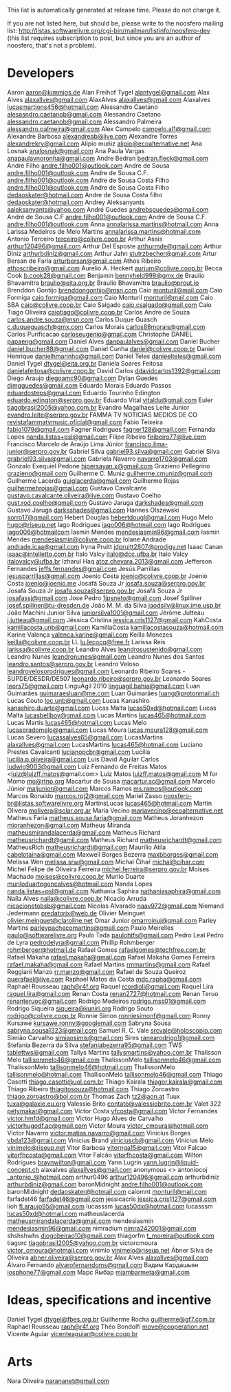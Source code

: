 This list is automatically generated at release time. Please do not change it.

If you are not listed here, but should be, please write to the noosfero mailing
list: http://listas.softwarelivre.org/cgi-bin/mailman/listinfo/noosfero-dev
(this list requires subscription to post, but since you are an author of
noosfero, that's not a problem).

Developers
==========

Aaron <aaron@kimmigs.de>
Alan Freihof Tygel <alantygel@gmail.com>
Alax Alves <alaxallves@gmail.com>
AlaxAlves <alaxallves@gmail.com>
Alaxalves <lucasmartions456@hotmail.com>
Alessandro Caetano <alesasndro.caetanob@gmail.com>
Alessandro Caetano <alessandro.caetanob@gmail.com>
Alessandro Palmeira <alessandro.palmeira@gmail.com>
Alex Campelo <campelo.al1@gmail.com>
Alexandre Barbosa <alexandreab@live.com>
Alexandre Torres <alexandrekry@gmail.com>
Alipio muñiz <alipio@ecoalternative.net>
Ana Losnak <analosnak@gmail.com>
Ana Paula Vargas <anapaulavnoronha@gmail.com>
Andre Bedran <bedran.fleck@gmail.com>
Andre Filho <andre.filho001@outlook.com>
Andre de Sousa <andre.filho001@outlook.com>
Andre de Sousa C.F. <andre.filho001@outlook.com>
Andre de Sousa Costa Filho <andre.filho001@outlook.com>
Andre de Sousa Costa Filho <dedaoskater@hotmail.com>
Andre de Sousa Costa filho <dedaoskater@hotmail.com>
Andrey Aleksanyants <aaleksanyants@yahoo.com>
André Guedes <andrebsguedes@gmail.com>
André de Sousa C.F <andre.filho001@outlook.com>
André de Sousa C.F. <andre.filho001@outlook.com>
Anna <annalarissa.martins@hotmail.com>
Anna Larissa Medeiros de Melo Martins <annalarissa.martins@hotmail.com>
Antonio Terceiro <terceiro@colivre.coop.br>
Arthur Assis <arthur120496@gmail.com>
Arthur Del Esposte <arthurmde@gmail.com>
Arthur Diniz <arthurbdiniz@gmail.com>
Arthur Jahn <stutrzbecher@gmail.com>
Artur Bersan de Faria <arturbersan@gmail.com>
Athos Ribeiro <athoscribeiro@gmail.com>
Aurelio A. Heckert <aurium@colivre.coop.br>
Becca Cook <b.cook28@gmail.com>
Benjamin <bennyheld999@gmx.de>
Braulio Bhavamitra <braulio@eita.org.br>
Braulio Bhavamitra <braulio@prout.io>
Brenddon Gontijo <brenddongontijo@msn.com>
Caio <monturil@mail.com>
Caio Formiga <caio.formiga@gmail.com>
Caio Monturil <monturil@mail.com>
Caio SBA <caio@colivre.coop.br>
Caio Salgado <caio.csalgado@gmail.com>
Caio Tiago Oliveira <caiotiago@colivre.coop.br>
Carlos Andre de Souza <carlos.andre.souza@msn.com>
Carlos Duque Guasch <c.duqueguasch@gmx.com>
Carlos Morais <carlos88morais@gmail.com>
Carlos Purificacao <carloseugenio@gmail.com>
Christophe DANIEL <papaeng@gmail.com>
Daniel Alves <danpaulalves@gmail.com>
Daniel Bucher <daniel.bucher88@gmail.com>
Daniel Cunha <daniel@colivre.coop.br>
Daniel Henrique <danielhmarinho@gmail.com>
Daniel Teles <danieelteles@gmail.com>
Daniel Tygel <dtygel@eita.org.br>
Daniela Soares Feitosa <danielafeitosa@colivre.coop.br>
David Carlos <ddavidcarlos1392@gmail.com>
Diego Araujo <diegoamc90@gmail.com>
Dylan Guedes <djmgguedes@gmail.com>
Eduardo Morais
Eduardo Passos <eduardosteps@gmail.com>
Eduardo Tourinho Edington <eduardo.edington@serpro.gov.br>
Eduardo Vital <vitaldu@gmail.com>
Euler <tiagobrasil2005@yahoo.com.br>
Evandro Magalhaes Leite Junior <evandro.leite@serpro.gov.br>
FAMMA TV NOTICIAS MEDIOS DE CO <revistafammatvmusic.oficial@gmail.com>
Fabio Teixeira <fabio1079@gmail.com>
Fagner Rodrigues <fagner128@gmail.com>
Fernanda Lopes <nanda.listas+psl@gmail.com>
Filipe Ribeiro <firibeiro77@live.com>
Francisco Marcelo de Araújo Lima Júnior <francisco.lima-junior@serpro.gov.br>
Gabriel Silva <gabriel93.silva@gmail.com>
Gabriel Silva <grabriel93.silva@gmail.com>
Gabriela Navarro <navarro1703@gmail.com>
Gonzalo Exequiel Pedone <hipersayan.x@gmail.com>
Grazieno Pellegrino <grazieno@gmail.com>
Guilherme C. Muniz <guilherme.cmuniz@gmail.com>
Guilherme Lacerda <guiglacerda@gmail.com>
Guilherme Rojas <guilhermehrojas@gmail.com>
Gustavo Cavalcante <gustavo.cavalcante.oliveira@live.com>
Gustavo Coelho <gust.rod.coelho@gmail.com>
Gustavo Jaruga <darkshades@gmail.com>
Gustavo Jaruga <darksshades@gmail.com>
Hannes Olszewski <sorro17@gmail.com>
Hebert Douglas <hebertdougl@gmail.com>
Hugo Melo <hugo@riseup.net>
Iago Rodrigues <iago006@hotmail.com>
Iago Rodrigues <iago006@hotmailcom>
Iasmin Mendes <mendesiasmin96@gmail.com>
Iasmin Mendes <mendesiasmin@colivre.coop.br>
Iolane Andrade <andrade.icaa@gmail.com>
Iryna Pruitt <jdpruitt2807@prodigy.net>
Isaac Canan <isaac@intelletto.com.br>
Italo Valcy <italo@dcc.ufba.br>
Italo Valcy <italovalcy@ufba.br>
Izharul Haq <atoz.chevara.2013@gmail.com>
Jefferson Fernandes <jeffs.fernandes@gmail.com>
Jesús Parrillas <jesusparrillas@gmail.com>
Joenio Costa <joenio@colivre.coop.br>
Joenio Costa <joenio@joenio.me>
Josafá Souza Jr <josafa.souza@serpro.gov.br>
Josafá Souza Jr <josafa.souza@serpro.gov.br>
Josafá Souza Jr <josafassj@gmail.com>
Jose Pedro <1jpsneto@gmail.com>
Josef Spillner <josef.spillner@tu-dresden.de>
João M. M. da Silva <jaodsilv@linux.ime.usp.br>
João Machini
Junior Silva <juniorsilva1001@gmail.com>
Jérôme Jutteau <j.jutteau@gmail.com>
Jéssica Cristina <jessica.cris1127@gmail.com>
KahCosta <kamillacosta.unb@gmail.com>
KamillaCosta <kamillacostasouza@hotmail.com>
Karine Valença <valenca.karine@gmail.com>
Keilla Menezes <keilla@colivre.coop.br>
LL <lu.lecocq@free.fr>
Larissa Reis <larissa@colivre.coop.br>
Leandro Alves <leandrosustenido@gmail.com>
Leandro Nunes <leandronunes@gmail.com>
Leandro Nunes dos Santos <leandro.santos@serpro.gov.br>
Leandro Veloso <leandrovelosorodrigues@gmail.com>
Leonardo Ribeiro Soares - SUPDE/DESDR/DE507 <leonardo.ribeiro@serpro.gov.br>
Leonardo Soares <leors75@gmail.com>
LinguÁgil 2010 <linguagil.bahia@gmail.com>
Luan Guimarães <guimaraesluan@me.com>
Luan Guimarães <luang@protonmail.ch>
Lucas Couto <loc.unb@gmail.com>
Lucas Kanashiro <kanashiro.duarte@gmail.com>
Lucas Malta <lucas50xd@hotmail.com>
Lucas Malta <lucasbellboy@gmail.com>
Lucas Martins <lucas465@hotmail.com>
Lucas Martis <lucas465@hotmail.com>
Lucas Melo <lucaspradomelo@gmail.com>
Lucas Moura <lucas.moura128@gmail.com>
Lucas Severo <lucassalves65@gmail.com>
LucasMartins <alaxallves@gmail.com>
LucasMartins <lucas465@hotmail.com>
Luciano Prestes Cavalcanti <lucianopcbr@gmail.com>
Lucilia <lucilia.p.oliveira@gmail.com>
Luis David Aguilar Carlos <ludwig9003@gmail.com>
Luiz Fernando de Freitas Matos <luiz@luizff.matos@gmail.com>
Luiz Matos <luizff.matos@gmail.com>
M for Momo <mo@rtnp.org>
Macartur de Sousa <macartur.sc@gmail.com>
Marcelo Júnior <maljunior@gmail.com>
Marcos Ramos <ms.ramos@outlook.com>
Marcos Ronaldo <marcos.rpj2@gmail.com>
Mariel Zasso <noosfero-br@listas.softwarelivre.org>
MartinsLucas <lucas465@hotmail.com>
Martín Olivera <molivera@solar.org.ar>
María Vecino <mariavecino@ecoalternative.net>
Matheus Faria <matheus.sousa.faria@gmail.com>
Matheus Joranhezon <mjoranhezon@gmail.com>
Matheus Miranda <matheusmirandalacerda@gmail.com>
Matheus Richard <matheusrichardt@gamil.com>
Matheus Richard <matheusrichardt@gmail.com>
MatheusRich <matheusrichardt@gmail.com>
Maurilio Atila <cabelotaina@gmail.com>
Maxwell Borges Bezerra <maxbborges@gmail.com>
Melissa Wen <melissa.srw@gmail.com>
Michal Čihař <michal@cihar.com>
Michel Felipe de Oliveira Ferreira <michel.ferreira@serpro.gov.br>
Moises Machado <moises@colivre.coop.br>
Murilo Duarte <muriloduartegoncalves@hotmail.com>
Nanda Lopes <nanda.listas+psl@gmail.com>
Nathania Saphira <nathaniasaphira@gmail.com>
Naíla Alves <naila@colivre.coop.br>
Nicacio Arruda <nicacionetobsb@gmail.com>
Nicolas Alvarado <naav972@gmail.com>
Niemand Jedermann <predatorix@web.de>
Olivier Meinguet <olivier.meinguet@claroline.net>
Omar Junior <omarroinuj@gmail.com>
Parley Martins <parleypachecomartins@gmail.com>
Paulo Meirelles <paulo@softwarelivre.org>
Paulo Tada <paulohtfs@gmail.com>
Pedro Leal
Pedro de Lyra <pedrodelyra@gmail.com>
Phillip Rohmberger <rohmberger@hotmail.de>
Rafael Gomes <rafaelgomes@techfree.com.br>
Rafael Makaha <rafael.makaha@gmail.com>
Rafael Makaha Gomes Ferreira <rafael.makaha@gmail.com>
Rafael Martins <rmmartins@gmail.com>
Rafael Reggiani Manzo <rr.manzo@gmail.com>
Rafael de Souza Queiroz <querafael@live.com>
Raphael Matos da Costa <mdc.rapha@gmail.com>
Raphaël Rousseau <raph@r4f.org>
Raquel <rcordioli@gmail.com>
Raquel Lira <raquel.lira@gmail.com>
Renan Costa <renan2727@hotmail.com>
Renan Teruo <renanteruoc@gmail.com>
Rodrigo Medeiros <rodrigo.mss01@gmail.com>
Rodrigo Siqueira <siqueira@kuniri.org>
Rodrigo Souto <rodrigo@colivre.coop.br>
Ronnie Simon <ronniesimonf@gmail.com>
Ronny Kursawe <kursawe.ronny@googlemail.com>
Sabryna Sousa <sabryna.sousa1323@gmail.com>
Samuel R. C. Vale <srcvale@holoscopio.com>
Simião Carvalho <simiaosimis@gmail.com>
Sires <ranearodrigo1@gmail.com>
Stefania Bezerra da Silva <stefaniabezerra95@gmail.com>
TWS <tablettws@gmail.com>
Tallys Martins <tallysmartins@yahoo.com.br>
Thalisson Melo <tallisonmelo46@gmail.com>
ThalissonMelo <tallisonmelo46@gmail.com>
ThalissonMelo <tallisonmelo46@hotmail.com>
ThalissonMelo <tallisonmelo@hotmail.com>
ThallisonMelo <tallisonmelo46@gmail.com>
Thiago Casotti <thiago.casotti@uol.com.br>
Thiago Kairala <thiagor.kairala@gmail.com>
Thiago Ribeiro <thiagitosouza@hotmail.com>
Thiago Zoroastro <thiago.zoroastro@bol.com.br>
Thomas Zach <tz2@aon.at>
Tuux <tuxa@galaxie.eu.org>
Valessio Brito <contato@valessiobrito.com.br>
Valet 322 <petymakar@gmail.com>
Victor Costa <vfcosta@gmail.com>
Victor Fernandes <victor.hmfd@gmail.com>
Victor Hugo Alves de Carvalho <victorhugodf.ac@gmail.com>
Victor Moura <victor_cmoura@hotmail.com>
Victor Navarro <victor.matias.navarro@gmail.com>
Vinicius Borges <vbda123@gmail.com>
Vinicius Brand <viniciuscb@gmail.com>
Vinicius Melo <vinimelo@riseup.net>
Vitor Barbosa <vitornga15@gmail.com>
Vitor Falcao <vitorfhcosta@gmail.com>
Vitor Falcão <vitorfhcosta@gmail.com>
Wilton Rodrigues <braynwilton@gmail.com>
Yann Lugrin <yann.lugrin@liquid-concept.ch>
alaxalves <alaxallves@gmail.com>
anonymous <>
antoniocoj <_antonio_@hotmail.com>
arthur0496 <arthur120496@gmail.com>
arthurbdiniz <arthurbdiniz@gmail.com>
baronMidnight <andre.filho001@outlook.com>
baronMidnight <dedaoskater@hotmail.com>
caiomnt <monturil@mail.com>
farfadet46 <farfadet46@gmail.com>
jessicacris <jessica.cris1127@gmail.com>
lioh <fl.araujo95@gmail.com>
lucasssm <lucas50dx@hotmail.com>
lucasssm <lucas50xd@hotmail.com>
matheuslacerda <matheusmirandalacerda@gmail.com>
mendesiasmin <mendesiasmin96@gmail.com>
nimradium <nimra242001@gmail.com>
shshshwhs <diogobeirao10@gmail.com>
thiagorfm <t_moreira@outlook.com>
tiagorc <tiagobrasil2005@yahoo.com.br>
victorcmoura <victor_cmoura@hotmail.com>
vinimlo <vinimelo@riseup.net>
Ábner Silva de Oliveira <abner.oliveira@serpro.gov.br>
Álax Alves <alaxallves@gmail.com>
Álvaro Fernando <alvarofernandoms@gmail.com>
Вадим Кардашьян <iosphone77@gmail.com>
Марс Ямбар <mjambarmeta@gmail.com>

Ideas, specifications and incentive
===================================
Daniel Tygel <dtygel@fbes.org.br>
Guilherme Rocha <guilherme@gf7.com.br>
Raphael Rousseau <raph@r4f.org>
Théo Bondolfi <move@cooperation.net>
Vicente Aguiar <vicenteaguiar@colivre.coop.br>

Arts
===================================
Nara Oliveira <narananet@gmail.com>
